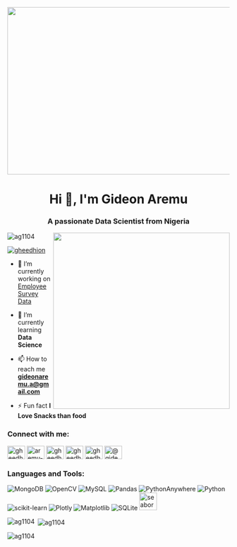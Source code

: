 <p></p>
<img align="center" alt"Data Science" width="1600" height="380" src="https://media.licdn.com/dms/image/C4D12AQEeKAn9dPLbhw/article-cover_image-shrink_600_2000/0/1616667695311?e=2147483647&v=beta&t=KTbbDeJ4Wwf6KFCPZ0Q1Et1jbaD7d81SHbTx-NVs3QA">
<h1 align="center">Hi 👋, I'm Gideon Aremu</h1>
<h3 align="center">A passionate Data Scientist from Nigeria</h3>
<img align="right" alt"Data Science" width="400" src="https://miro.medium.com/v2/resize:fit:900/1*YCrp0Z8mAOe2IUV9XmlEDw.gif">

<p align="left"> <img src="https://komarev.com/ghpvc/?username=ag1104&label=Profile%20views&color=0e75b6&style=flat" alt="ag1104" /> </p>


<p align="left"> <a href="https://twitter.com/gheedhion" target="blank"><img src="https://img.shields.io/twitter/follow/gheedhion?logo=twitter&style=for-the-badge" alt="gheedhion" /></a> </p>

- 🔭 I’m currently working on [Employee Survey Data](file:///C:/Users/gideo/Downloads/Employee%20Survey.html)

- 🌱 I’m currently learning **Data Science**

- 📫 How to reach me **gideonaremu.a@gmail.com**

- ⚡ Fun fact **I Love Snacks than food**

<h3 align="left">Connect with me:</h3>
<p align="left">
<a href="https://twitter.com/gheedhion" target="blank"><img align="center" src="https://raw.githubusercontent.com/rahuldkjain/github-profile-readme-generator/master/src/images/icons/Social/twitter.svg" alt="gheedhion" height="30" width="40" /></a>
<a href="https://linkedin.com/in/aremu-gideon" target="blank"><img align="center" src="https://raw.githubusercontent.com/rahuldkjain/github-profile-readme-generator/master/src/images/icons/Social/linked-in-alt.svg" alt="aremu-gideon" height="30" width="40" /></a>
<a href="https://kaggle.com/gheedhion" target="blank"><img align="center" src="https://raw.githubusercontent.com/rahuldkjain/github-profile-readme-generator/master/src/images/icons/Social/kaggle.svg" alt="gheedhion" height="30" width="40" /></a>
<a href="https://fb.com/gheedhion" target="blank"><img align="center" src="https://raw.githubusercontent.com/rahuldkjain/github-profile-readme-generator/master/src/images/icons/Social/facebook.svg" alt="gheedhion" height="30" width="40" /></a>
<a href="https://instagram.com/gheedhion" target="blank"><img align="center" src="https://raw.githubusercontent.com/rahuldkjain/github-profile-readme-generator/master/src/images/icons/Social/instagram.svg" alt="gheedhion" height="30" width="40" /></a>
<a href="https://medium.com/@gideonaremu2018" target="blank"><img align="center" src="https://raw.githubusercontent.com/rahuldkjain/github-profile-readme-generator/master/src/images/icons/Social/medium.svg" alt="@gideonaremu2018" height="30" width="40" /></a>
</p>

<h3 align="left">Languages and Tools:</h3>

![MongoDB](https://img.shields.io/badge/MongoDB-%234ea94b.svg?style=for-the-badge&logo=mongodb&logoColor=white)
![OpenCV](https://img.shields.io/badge/opencv-%23white.svg?style=for-the-badge&logo=opencv&logoColor=white)
![MySQL](https://img.shields.io/badge/mysql-4479A1.svg?style=for-the-badge&logo=mysql&logoColor=white)
![Pandas](https://img.shields.io/badge/pandas-%23150458.svg?style=for-the-badge&logo=pandas&logoColor=white)
![PythonAnywhere](https://img.shields.io/badge/pythonanywhere-%232F9FD7.svg?style=for-the-badge&logo=pythonanywhere&logoColor=151515)
![Python](https://img.shields.io/badge/python-3670A0?style=for-the-badge&logo=python&logoColor=ffdd54)
![scikit-learn](https://img.shields.io/badge/scikit--learn-%23F7931E.svg?style=for-the-badge&logo=scikit-learn&logoColor=white)
![Plotly](https://img.shields.io/badge/Plotly-%233F4F75.svg?style=for-the-badge&logo=plotly&logoColor=white) 
![Matplotlib](https://img.shields.io/badge/Matplotlib-%23ffffff.svg?style=for-the-badge&logo=Matplotlib&logoColor=black)
![SQLite](https://img.shields.io/badge/sqlite-%2307405e.svg?style=for-the-badge&logo=sqlite&logoColor=white)
<a href="https://seaborn.pydata.org/" target="_blank" rel="noreferrer"> <img src="https://seaborn.pydata.org/_images/logo-mark-lightbg.svg" alt="seaborn" width="40" height="40"/> </a>

<p><img align="left" src="https://github-readme-stats.vercel.app/api/top-langs?username=ag1104&show_icons=true&locale=en&layout=compact" alt="ag1104" /></p>

<p>&nbsp;<img align="center" src="https://github-readme-stats.vercel.app/api?username=ag1104&show_icons=true&locale=en" alt="ag1104" /></p>

<p><img align="center" src="https://github-readme-streak-stats.herokuapp.com/?user=ag1104&" alt="ag1104" /></p>
